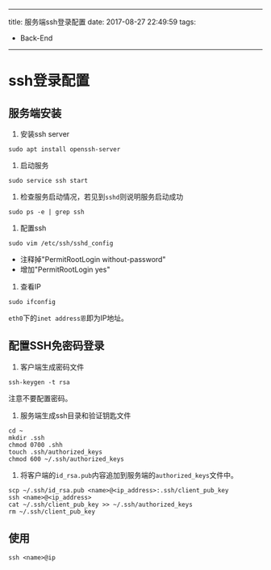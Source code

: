 ----
title: 服务端ssh登录配置
date: 2017-08-27 22:49:59
tags:
- Back-End
----
# ssh登录配置

## 服务端安装
1. 安装ssh server
  ```
  sudo apt install openssh-server
  ```
1. 启动服务
  ```
  sudo service ssh start
  ```
1. 检查服务启动情况，若见到`sshd`则说明服务启动成功
  ```
  sudo ps -e | grep ssh
  ```
1. 配置ssh
  ```
  sudo vim /etc/ssh/sshd_config
  ```
  - 注释掉"PermitRootLogin without-password"
  - 增加"PermitRootLogin yes"

1. 查看IP
  ```
  sudo ifconfig
  ```
  `eth0`下的`inet address恩`即为IP地址。

## 配置SSH免密码登录
1. 客户端生成密码文件
  ```
  ssh-keygen -t rsa
  ```
  注意不要配置密码。

1. 服务端生成ssh目录和验证钥匙文件
  ```
  cd ~
  mkdir .ssh
  chmod 0700 .shh
  touch .ssh/authorized_keys
  chmod 600 ~/.ssh/authorized_keys
  ```
1. 将客户端的`id_rsa.pub`内容追加到服务端的`authorized_keys`文件中。
  ```
  scp ~/.ssh/id_rsa.pub <name>@<ip_address>:.ssh/client_pub_key
  ssh <name>@<ip_address>
  cat ~/.ssh/client_pub_key >> ~/.ssh/authorized_keys
  rm ~/.ssh/client_pub_key
  ```

## 使用
```
ssh <name>@ip
```
